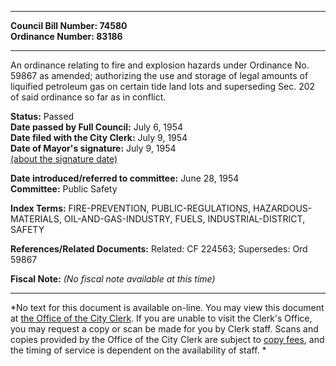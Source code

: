 * * * * *  
  
**Council Bill Number: [](#h0)[](#h2)74580**   
**Ordinance Number: 83186**  
  
* * * * *  
  
An ordinance relating to fire and explosion hazards under Ordinance No. 59867 as amended; authorizing the use and storage of legal amounts of liquified petroleum gas on certain tide land lots and superseding Sec. 202 of said ordinance so far as in conflict.  
  
**Status:** Passed   
**Date passed by Full Council:** July 6, 1954   
**Date filed with the City Clerk:** July 9, 1954   
**Date of Mayor's signature:** July 9, 1954   
[(about the signature date)](/~public/approvaldate.htm)   
  
  
**Date introduced/referred to committee:** June 28, 1954   
**Committee:** Public Safety   
  
**Index Terms:** FIRE-PREVENTION, PUBLIC-REGULATIONS, HAZARDOUS-MATERIALS, OIL-AND-GAS-INDUSTRY, FUELS, INDUSTRIAL-DISTRICT, SAFETY  
  
**References/Related Documents:** Related: CF 224563; Supersedes: Ord 59867  
  
**Fiscal Note:** *(No fiscal note available at this time)*  
  
* * * * *  
  
*No text for this document is available on-line. You may view this document at [the Office of the City Clerk](http://www.seattle.gov/leg/clerk/contactUs.htm). If you are unable to visit the Clerk's Office, you may request a copy or scan be made for you by Clerk staff. Scans and copies provided by the Office of the City Clerk are subject to [copy fees](http://clerk.seattle.gov/~public/clerkfees.htm), and the timing of service is dependent on the availability of staff. *  
  
  
